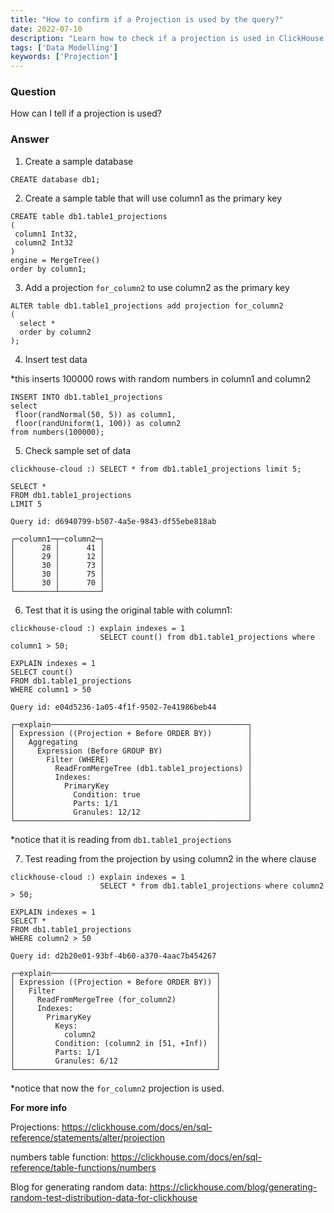 ```yaml
---
title: "How to confirm if a Projection is used by the query?"
date: 2022-07-10
description: "Learn how to check if a projection is used in ClickHouse queries by testing with sample data and using EXPLAIN to verify projection usage."
tags: ['Data Modelling']
keywords: ['Projection']
---
```


### Question

How can I tell if a projection is used?

<!-- truncate -->

### Answer

1. Create a sample database

```
CREATE database db1;
```

2.  Create a sample table that will use column1 as the primary key

```
CREATE table db1.table1_projections
(
 column1 Int32,
 column2 Int32
)
engine = MergeTree()
order by column1;
```

3. Add a projection `for_column2` to use column2 as the primary key

```
ALTER table db1.table1_projections add projection for_column2
(
  select * 
  order by column2
);
```
4.  Insert test data

*this inserts 100000 rows with random numbers in column1 and column2

```
INSERT INTO db1.table1_projections
select 
 floor(randNormal(50, 5)) as column1,
 floor(randUniform(1, 100)) as column2
from numbers(100000);
```
5. Check sample set of data

```
clickhouse-cloud :) SELECT * from db1.table1_projections limit 5;

SELECT *
FROM db1.table1_projections
LIMIT 5

Query id: d6940799-b507-4a5e-9843-df55ebe818ab

┌─column1─┬─column2─┐
│      28 │      41 │
│      29 │      12 │
│      30 │      73 │
│      30 │      75 │
│      30 │      70 │
└─────────┴─────────┘
```

6. Test that it is using the original table with column1:

```
clickhouse-cloud :) explain indexes = 1 
                    SELECT count() from db1.table1_projections where column1 > 50;

EXPLAIN indexes = 1
SELECT count()
FROM db1.table1_projections
WHERE column1 > 50

Query id: e04d5236-1a05-4f1f-9502-7e41986beb44

┌─explain────────────────────────────────────────────┐
│ Expression ((Projection + Before ORDER BY))        │
│   Aggregating                                      │
│     Expression (Before GROUP BY)                   │
│       Filter (WHERE)                               │
│         ReadFromMergeTree (db1.table1_projections) │
│         Indexes:                                   │
│           PrimaryKey                               │
│             Condition: true                        │
│             Parts: 1/1                             │
│             Granules: 12/12                        │
└────────────────────────────────────────────────────┘
```
*notice that it is reading from `db1.table1_projections`

7. Test reading from the projection by using column2 in the where clause

```
clickhouse-cloud :) explain indexes = 1 
                    SELECT * from db1.table1_projections where column2 > 50;

EXPLAIN indexes = 1
SELECT *
FROM db1.table1_projections
WHERE column2 > 50

Query id: d2b20e01-93bf-4b60-a370-4aac7b454267

┌─explain─────────────────────────────────────┐
│ Expression ((Projection + Before ORDER BY)) │
│   Filter                                    │
│     ReadFromMergeTree (for_column2)         │
│     Indexes:                                │
│       PrimaryKey                            │
│         Keys:                               │
│           column2                           │
│         Condition: (column2 in [51, +Inf))  │
│         Parts: 1/1                          │
│         Granules: 6/12                      │
└─────────────────────────────────────────────┘
```
*notice that now the `for_column2` projection is used.

**For more info**

Projections:
https://clickhouse.com/docs/en/sql-reference/statements/alter/projection

numbers table function: 
https://clickhouse.com/docs/en/sql-reference/table-functions/numbers

Blog for generating random data:
https://clickhouse.com/blog/generating-random-test-distribution-data-for-clickhouse

